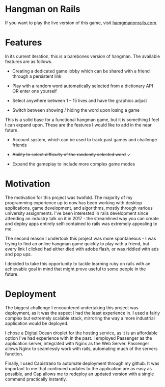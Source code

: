 # Hangman on Rails

If you want to play the live version of this game, visit [hamgmanonrails.com](http://hangmanonrails.com/).


# Features

In its current iteration, this is a barebones version of hangman. The available features are as follows.

* Creating a dedicated game lobby which can be shared with a friend through a persistent link

* Play with a random word automatically selected from a dictionary API OR enter one yourself

* Select anywhere between 1 – 15 lives and have the graphics adjust

* Switch between showing / hiding the word upon losing a game

This is a solid base for a functional hangman game, but it is something I feel I can expand upon.
These are the features I would like to add in the near future.

* Account system, which can be used to track past games and challenge friends

* <s>Ability to select difficulty of the randomly selected word</s> ✓

* Expand the gameplay to include more complex game modes


# Motivation

The motivation for this project was twofold. The majority of my programming experience up to now has been working with desktop applications, game development, and algorithms, mostly through various university assignments. I've been interested in rails development since attending an industry talk on it in 2017 - the streamlined way you can create and deploy apps entirely self-contained to rails was extremely appealing to me.

The second reason I undertook this project was more spontaneous - I was trying to find an online hangman game quickly to play with a friend, but every link I clicked had either died with adobe flash, or was riddled with ads and pop ups.

I decided to take this opportunity to tackle learning ruby on rails with an achievable goal in mind that might prove useful to some people in the future.


# Deployment

The biggest challenge I encountered undertaking this project was deployment, as it was the aspect I had the least experience in. I used a fairly complex but extremely scalable stack, mirroring the way a more industrial application would be deployed.

I chose a Digital Ocean droplet for the hosting service, as it is an affordable option I’ve had experience with in the past. I employed Passenger as the application server, integrated with Nginx as the Web Server. Passenger allows Nginx to seamlessly work with rails, automating much of the servers function.

Finally, I used Capistrano to automate deployment through my github. It was important to me that continued updates to the application are as easy as possible, and Cap allows me to redeploy an updated version with a single command practically instantly.
